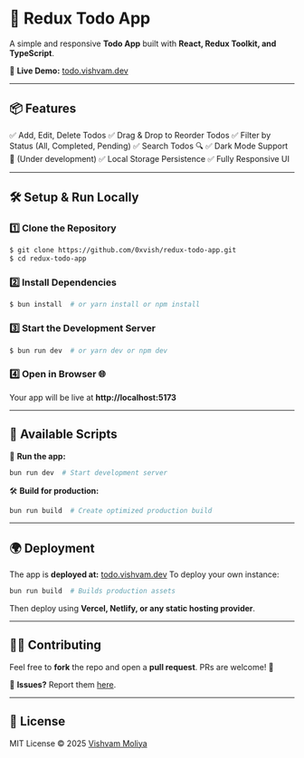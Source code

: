 # 📝 Redux Todo App

A simple and responsive **Todo App** built with **React, Redux Toolkit, and TypeScript**.

🚀 **Live Demo:** [todo.vishvam.dev](https://todo.vishvam.dev)

---

## 📦 Features

✅ Add, Edit, Delete Todos
✅ Drag & Drop to Reorder Todos
✅ Filter by Status (All, Completed, Pending)
✅ Search Todos 🔍
✅ Dark Mode Support 🌙 (Under development)
✅ Local Storage Persistence
✅ Fully Responsive UI

---

## 🛠️ Setup & Run Locally

### 1️⃣ Clone the Repository

```bash
$ git clone https://github.com/0xvish/redux-todo-app.git
$ cd redux-todo-app
```

### 2️⃣ Install Dependencies

```bash
$ bun install  # or yarn install or npm install
```

### 3️⃣ Start the Development Server

```bash
$ bun run dev  # or yarn dev or npm dev
```

### 4️⃣ Open in Browser 🌐

Your app will be live at **http://localhost:5173**

---

## 🔧 Available Scripts

🚀 **Run the app:**

```bash
bun run dev  # Start development server
```

🛠️ **Build for production:**

```bash
bun run build  # Create optimized production build
```

---

## 🌍 Deployment

The app is **deployed at:** [todo.vishvam.dev](https://todo.vishvam.dev)
To deploy your own instance:

```bash
bun run build  # Builds production assets
```

Then deploy using **Vercel, Netlify, or any static hosting provider**.

---

## 👨‍💻 Contributing

Feel free to **fork** the repo and open a **pull request**. PRs are welcome! 🚀

📢 **Issues?** Report them [here](https://github.com/0xvish/redux-todo-app/issues).

---

## 📜 License

MIT License © 2025 [Vishvam Moliya](https://vishvam.dev)

